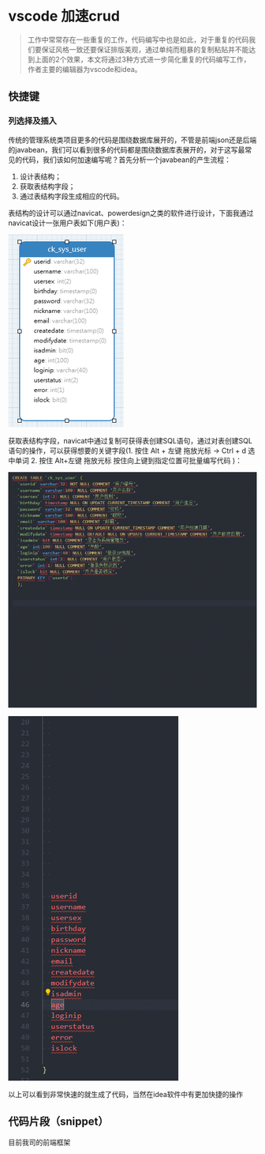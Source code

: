 # vscode 加速crud

> 工作中常常存在一些重复的工作，代码编写中也是如此，对于重复的代码我们要保证风格一致还要保证排版美观，通过单纯而粗暴的复制粘贴并不能达到上面的2个效果，本文将通过3种方式进一步简化重复的代码编写工作，作者主要的编辑器为vscode和idea。

## 快捷键

### 列选择及插入

传统的管理系统类项目更多的代码是围绕数据库展开的，不管是前端json还是后端的javabean，我们可以看到很多的代码都是围绕数据库表展开的，对于这写最常见的代码，我们该如何加速编写呢？首先分析一个javabean的产生流程：

1. 设计表结构；
2. 获取表结构字段；
3. 通过表结构字段生成相应的代码。

表结构的设计可以通过navicat、powerdesign之类的软件进行设计，下面我通过navicat设计一张用户表如下\(用户表\)：

![](.gitbook/assets/image.png)

获取表结构字段，navicat中通过复制可获得表创建SQL语句，通过对表创建SQL语句的操作，可以获得想要的关键字段\(1. 按住 Alt + 左键 拖放光标 -&gt; Ctrl + d 选中单词 2. 按住 Alt+左键 拖放光标 按住向上键到指定位置可批量编写代码 \)：

![](.gitbook/assets/step1.gif)

![](.gitbook/assets/step2.gif)

以上可以看到非常快速的就生成了代码，当然在idea软件中有更加快捷的操作

## 代码片段（snippet）

目前我司的前端框架

